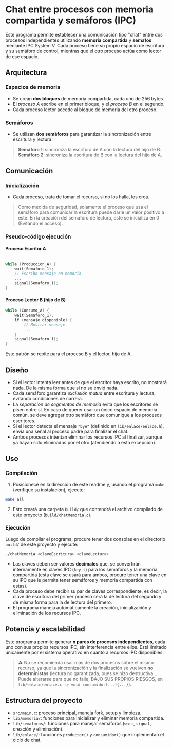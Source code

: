 # Chat entre procesos con memoria compartida y semáforos (IPC)

Este programa permite establecer una comunicación tipo "chat" entre dos procesos independientes utilizando **memoria compartida** y **semafos** mediante IPC System V. Cada proceso tiene su propio espacio de escritura y su semáforo de control, mientras que el otro proceso actúa como lector de ese espacio.

## Arquitectura

### Espacios de memoria

- Se crean **dos bloques** de memoria compartida, cada uno de 256 bytes.
- El _proceso A_ escribe en el primer bloque, y el _proceso B_ en el segundo.
- Cada proceso lector accede al bloque de memoria del otro proceso.

### Semáforos

- Se utilizan **dos semáforos** para garantizar la sincronización entre escritura y lectura:
> **Semáforo 1**: sincroniza la escritura de A con la lectura del hijo de B.
> **Semáforo 2**: sincroniza la escritura de B con la lectura del hijo de A.


## Comunicación

### Inicialización

- Cada proceso, trata de tomar el recurso, si no los halla, los crea.
> Como medida de seguridad, solamente el proceso que usa el semáforo para comunicar la escritura puede darle un valor positivo a este. En la creación del semáforo de lectura, este se inicializa en 0 (Evitando el acceso).

### Pseudo-código ejecución

#### Proceso Escritor A

```c

while (Produccion_A) {
    wait(Semaforo_1);
    // Escribo mensaje en memoria
    ...
    signal(Semaforo_1);
}
```

#### Proceso Lector B (hijo de B)

```c
while (Consumo_A) {
    wait(Semaforo_1);
    if (mensaje disponible) {
        // Mostrar mensaje
        ...
    }
    signal(Semaforo_1);
}
```

Este patrón se repite para el proceso B y el lector, hijo de A.


## Diseño

- Si el lector intenta leer antes de que el escritor haya escrito, no mostrará nada. De la misma forma que si no se envió nada.
- Cada semáforo garantiza _exclusión mutua_ entre escritura y lectura, evitando condiciones de carrera.
- La _separación de segmentos de memoria_ evita que los escritores se pisen entre sí. En caso de querer usar un único espacio de memoria común, se deve agregar otro semáforo que comunique a los procesos escritores.
- Si el lector detecta el mensaje ```"bye"``` (definido en ```lib/enlace/enlace.h```), envía una señal al proceso padre para finalizar el chat.
- Ambos procesos intentan eliminar los recursos IPC al finalizar, aunque ya hayan sido eliminados por el otro (atendiendo a esta excepción).


## Uso

### Compilación
1. Posicionecé en la dirección de este readme y, usando el programa ```make``` (verifique su instalación), ejecute:
```bash
make all
```
2. Esto creará una carpeta ```build/``` que contendrá el archivo compilado de este proyecto (```build/chatMemoria.c```).

### Ejecución
Luego de compilar el programa, procure tener dos consolas en el directorio ```build/``` de este proyecto y ejecute:
```bash
./chatMemoria <claveEscritura> <claveLectura>
```

- Las claves deben ser valores **decimales** que, se convertirán internamente en claves IPC (```key_t```) para los semáforos y la memoria compartida (esta clave se usará para ambos, procure tener una clave en su IPC que le permita tener semáforos y memoria compartida con estas).
- Cada proceso debe recibir su par de claves correspondiente, es decir, la clave de escritura del primer proceso será la de lectura del segundo y de misma forma para la de lectura del primero.
- El programa maneja automáticamente la creación, inicialización y eliminación de los recursos IPC.


## Potencia y escalabilidad

Este programa permite generar **n pares de procesos independientes**, cada uno con sus propios recursos IPC, sin interferencia entre ellos. Está limitado únicamente por el sistema operativo en cuanto a recursos IPC disponibles.

> ⚠️ No se recomienda usar más de dos procesos sobre el mismo recurso, ya que la sincronización y la finalización se vuelven **no deterministas** (lectura no garantizada, pues se hizo destructiva... Puede alterarse para que no falle, BAJO SUS PROPIOS RIESGOS, en ```lib/enlace/enlace.c -> void consumidor(...){...}```).

## Estructura del proyecto

- ```src/main.c```: proceso principal, maneja fork, setup y limpieza.
- ```lib/memoria/```: funciones para inicializar y eliminar memoria compartida.
- ```lib/semaforos/```: funciones para manejar semáforos (```wait```, ```signal```, creación y eliminación).
- ```lib/enlace/```: funciones ```productor()``` y ```consumidor()``` que implementan el ciclo de chat.